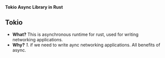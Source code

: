 **Tokio Async Library in Rust**

## Tokio
- **What?** This is asynchronous runtime for rust, used for writing networking applications. 
- **Why?** _1._ if we need to write aync networking applications. All benefits of async.
